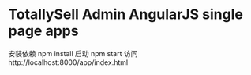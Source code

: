 # TotallySell Admin AngularJS single page apps
安装依赖        npm install
启动            npm start
访问            http://localhost:8000/app/index.html
